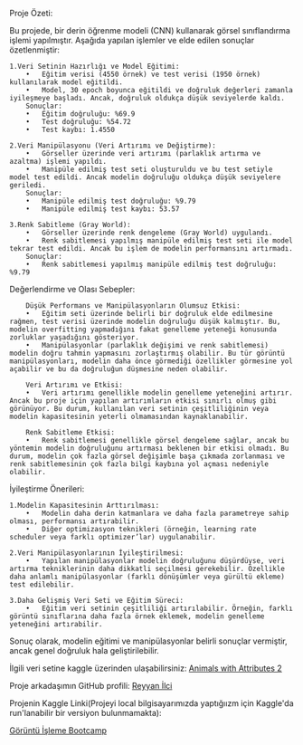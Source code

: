 Proje Özeti:

Bu projede, bir derin öğrenme modeli (CNN) kullanarak görsel sınıflandırma işlemi yapılmıştır. Aşağıda yapılan işlemler ve elde edilen sonuçlar özetlenmiştir:

	1.Veri Setinin Hazırlığı ve Model Eğitimi:
	    •	Eğitim verisi (4550 örnek) ve test verisi (1950 örnek) kullanılarak model eğitildi.
	    •	Model, 30 epoch boyunca eğitildi ve doğruluk değerleri zamanla iyileşmeye başladı. Ancak, doğruluk oldukça düşük seviyelerde kaldı.
	    Sonuçlar:
        •	Eğitim doğruluğu: %69.9
        •	Test doğruluğu: %54.72
        •	Test kaybı: 1.4550

	2.Veri Manipülasyonu (Veri Artırımı ve Değiştirme):
        •	Görseller üzerinde veri artırımı (parlaklık artırma ve azaltma) işlemi yapıldı.
        •	Manipüle edilmiş test seti oluşturuldu ve bu test setiyle model test edildi. Ancak modelin doğruluğu oldukça düşük seviyelere geriledi.
        Sonuçlar:
        •	Manipüle edilmiş test doğruluğu: %9.79
        •	Manipüle edilmiş test kaybı: 53.57

	3.Renk Sabitleme (Gray World):
        •	Görseller üzerinde renk dengeleme (Gray World) uygulandı.
        •	Renk sabitlemesi yapılmış manipüle edilmiş test seti ile model tekrar test edildi. Ancak bu işlem de modelin performansını artırmadı.
        Sonuçlar:
	    •	Renk sabitlemesi yapılmış manipüle edilmiş test doğruluğu: %9.79

Değerlendirme ve Olası Sebepler:

        Düşük Performans ve Manipülasyonların Olumsuz Etkisi:
        •	Eğitim seti üzerinde belirli bir doğruluk elde edilmesine rağmen, test verisi üzerinde modelin doğruluğu düşük kalmıştır. Bu, modelin overfitting yapmadığını fakat genelleme yeteneği konusunda zorluklar yaşadığını gösteriyor.
        •	Manipülasyonlar (parlaklık değişimi ve renk sabitlemesi) modelin doğru tahmin yapmasını zorlaştırmış olabilir. Bu tür görüntü manipülasyonları, modelin daha önce görmediği özellikler görmesine yol açabilir ve bu da doğruluğun düşmesine neden olabilir.

        Veri Artırımı ve Etkisi:
        •	Veri artırımı genellikle modelin genelleme yeteneğini artırır. Ancak bu proje için yapılan artırımların etkisi sınırlı olmuş gibi görünüyor. Bu durum, kullanılan veri setinin çeşitliliğinin veya modelin kapasitesinin yeterli olmamasından kaynaklanabilir.

        Renk Sabitleme Etkisi:
        •	Renk sabitlemesi genellikle görsel dengeleme sağlar, ancak bu yöntemin modelin doğruluğunu artırması beklenen bir etkisi olmadı. Bu durum, modelin çok fazla görsel değişimle başa çıkmada zorlanması ve renk sabitlemesinin çok fazla bilgi kaybına yol açması nedeniyle olabilir.

İyileştirme Önerileri:

	1.Modelin Kapasitesinin Arttırılması:
        •	Modelin daha derin katmanlara ve daha fazla parametreye sahip olması, performansı artırabilir.
        •	Diğer optimizasyon teknikleri (örneğin, learning rate scheduler veya farklı optimizer’lar) uygulanabilir.

	2.Veri Manipülasyonlarının İyileştirilmesi:
	    •	Yapılan manipülasyonlar modelin doğruluğunu düşürdüyse, veri artırma tekniklerinin daha dikkatli seçilmesi gerekebilir. Özellikle daha anlamlı manipülasyonlar (farklı dönüşümler veya gürültü ekleme) test edilebilir.

	3.Daha Gelişmiş Veri Seti ve Eğitim Süreci:
	    •	Eğitim veri setinin çeşitliliği artırılabilir. Örneğin, farklı görüntü sınıflarına daha fazla örnek eklemek, modelin genelleme yeteneğini artırabilir.

Sonuç olarak, modelin eğitimi ve manipülasyonlar belirli sonuçlar vermiştir, ancak genel doğruluk hala geliştirilebilir.


İlgili veri setine kaggle üzerinden ulaşabilirsiniz:
[Animals with Attributes 2](https://www.kaggle.com/datasets/rrebirrth/animals-with-attributes-2)

Proje arkadaşımın GitHub profili:
[Reyyan İlci](https://github.com/reyyolimo)

Projenin Kaggle Linki(Projeyi local bilgisayarımızda yaptığıızm için Kaggle'da run'lanabilir bir versiyon bulunmamakta):

[Görüntü İşleme Bootcamp](https://www.kaggle.com/code/yusufozdil/g-r-nt-lemebootcamp)

